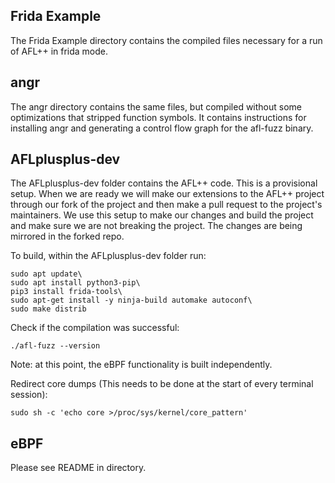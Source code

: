 ## Frida Example
The Frida Example directory contains the compiled files necessary for a run of AFL++ in frida mode. <br>

## angr
The angr directory contains the same files, but compiled without some optimizations that stripped function symbols. It contains instructions for installing angr and generating a control flow graph for the afl-fuzz binary.

## AFLplusplus-dev
The AFLplusplus-dev folder contains the AFL++ code. This is a provisional setup. When we are ready we will make our extensions to the AFL++ project through our fork of the project and then make a pull request to the project's maintainers. We use this setup to make our changes and build the project and make sure we are not breaking the project. The changes are being mirrored in the forked repo.

To build, within the AFLplusplus-dev folder run:
```
sudo apt update\
sudo apt install python3-pip\
pip3 install frida-tools\
sudo apt-get install -y ninja-build automake autoconf\
sudo make distrib
```
Check if the compilation was successful:
```
./afl-fuzz --version
```

Note: at this point, the eBPF functionality is built independently.

Redirect core dumps (This needs to be done at the start of every terminal session):
```
sudo sh -c 'echo core >/proc/sys/kernel/core_pattern'
```

## eBPF
Please see README in directory.
